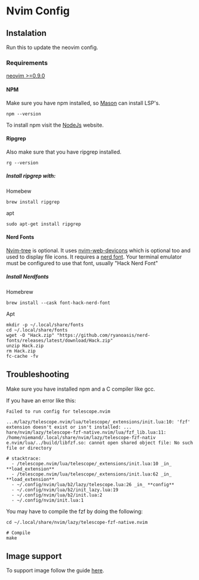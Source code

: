 # Nvim Config

## Instalation

Run this to update the neovim config.

### Requirements

[neovim >=0.9.0](https://github.com/neovim/neovim/wiki/)

#### NPM

Make sure you have npm installed, so [Mason](https://github.com/williamboman/mason.nvim) can install LSP's.

```
npm --version
```

To install npm visit the [NodeJs](https://nodejs.org/en/download) website.

#### Ripgrep

Also make sure that you have ripgrep installed.

```
rg --version
```
##### Install ripgrep with:

Homebew
```
brew install ripgrep
```

apt
```
sudo apt-get install ripgrep
```

#### Nerd Fonts

[Nvim-tree](https://github.com/nvim-tree/nvim-tree.lua) is optional. It uses [nvim-web-devicons](https://github.com/nvim-tree/nvim-web-devicons) which is optional too and used to display file icons. It requires a [nerd font](https://www.nerdfonts.com/). Your terminal emulator must be configured to use that font, usually "Hack Nerd Font"

##### Install Nerdfonts

Homebrew

```
brew install --cask font-hack-nerd-font
```

Apt

```
mkdir -p ~/.local/share/fonts
cd ~/.local/share/fonts
wget -O "Hack.zip" "https://github.com/ryanoasis/nerd-fonts/releases/latest/download/Hack.zip"
unzip Hack.zip
rm Hack.zip
fc-cache -fv
```

## Troubleshooting

Make sure you have installed npm and a C compiler like gcc.

If you have an error like this:

```error
Failed to run config for telescope.nvim

...m/lazy/telescope.nvim/lua/telescope/_extensions/init.lua:10: 'fzf' extension doesn't exist or isn't installed: ...
hare/nvim/lazy/telescope-fzf-native.nvim/lua/fzf_lib.lua:11: /home/niemand/.local/share/nvim/lazy/telescope-fzf-nativ
e.nvim/lua/../build/libfzf.so: cannot open shared object file: No such file or directory

# stacktrace:
  - /telescope.nvim/lua/telescope/_extensions/init.lua:10 _in_ **load_extension**
  - /telescope.nvim/lua/telescope/_extensions/init.lua:62 _in_ **load_extension**
  - ~/.config/nvim/lua/b2/lazy/telescope.lua:26 _in_ **config**
  - ~/.config/nvim/lua/b2/init_lazy.lua:19
  - ~/.config/nvim/lua/b2/init.lua:2
  - ~/.config/nvim/init.lua:1
```

You may have to compile the fzf by doing the following:

```
cd ~/.local/share/nvim/lazy/telescope-fzf-native.nvim

# Compile
make
```

## Image support

To support image follow the guide [here](https://github.com/3rd/image.nvim).
